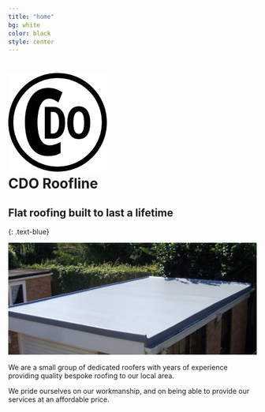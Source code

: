 ```yaml
---
title: "home"
bg: white
color: black
style: center
---
```


<h1>
  <div class="sectiondivider-big"> 
	  <img src="img/logoNoText.png" alt="CDO Roofline" title="CDO Roofline" />
    </div>
	  <span class="inlineblock">CDO Roofline</span>
</h1>


## Flat roofing built to last a lifetime
{: .text-blue}

<img class="row full column"  src="img/roof1.jpg" alt="roof1" title="roof1" />

We are a small group of dedicated roofers with years of experience providing quality bespoke roofing to our local area.

We pride ourselves on our workmanship, and on being able to provide our services at an affordable price.

